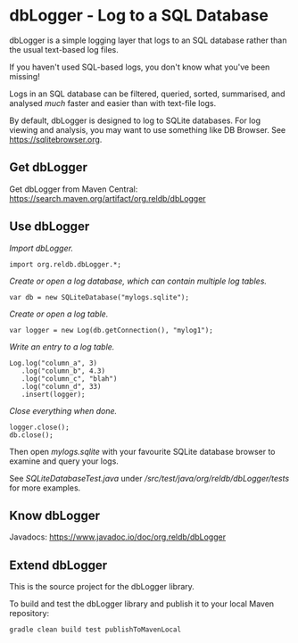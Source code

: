 # dbLogger - Log to a SQL Database

dbLogger is a simple logging layer that logs to an SQL database rather
than the usual text-based log files.

If you haven't used SQL-based logs, you don't know what 
you've been missing!

Logs in an SQL database can be filtered, queried, sorted, summarised,
and analysed _much_ faster and easier than with text-file logs.

By default, dbLogger is designed to log to SQLite databases. 
For log viewing and analysis, you may want to use something
like DB Browser. See https://sqlitebrowser.org.

## Get dbLogger

Get dbLogger from Maven Central: https://search.maven.org/artifact/org.reldb/dbLogger

## Use dbLogger

*Import dbLogger.*

```
import org.reldb.dbLogger.*;
```

*Create or open a log database, which can contain multiple log tables.*

```
var db = new SQLiteDatabase("mylogs.sqlite");
```

*Create or open a log table.*

```
var logger = new Log(db.getConnection(), "mylog1");
```

*Write an entry to a log table.*

```
Log.log("column_a", 3)
   .log("column_b", 4.3)
   .log("column_c", "blah")
   .log("column_d", 33)
   .insert(logger);
```

*Close everything when done.*

```
logger.close();
db.close();
```

Then open _mylogs.sqlite_ with your favourite SQLite database browser to examine and query your logs.

See _SQLiteDatabaseTest.java_ under _/src/test/java/org/reldb/dbLogger/tests_ for more examples.

## Know dbLogger ##

Javadocs: https://www.javadoc.io/doc/org.reldb/dbLogger

## Extend dbLogger

This is the source project for the dbLogger library.

To build and test the dbLogger library and publish it to your local Maven repository:

```
gradle clean build test publishToMavenLocal
```
